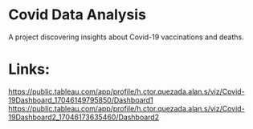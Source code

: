 # Covid Data Analysis
 A project discovering insights about Covid-19 vaccinations and deaths.

# Links: 
https://public.tableau.com/app/profile/h.ctor.quezada.alan.s/viz/Covid-19Dashboard_17046149795850/Dashboard1
https://public.tableau.com/app/profile/h.ctor.quezada.alan.s/viz/Covid-19Dashboard2_17046173635460/Dashboard2
